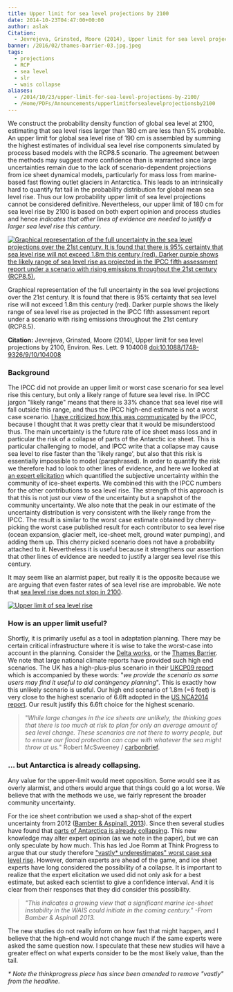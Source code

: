 ```yaml
---
title: Upper limit for sea level projections by 2100
date: 2014-10-23T04:47:00+00:00
author: aslak
Citation:
  - Jevrejeva, Grinsted, Moore (2014), Upper limit for sea level projections by 2100, Environ. Res. Lett. 9 104008 doi:10.1088/1748-9326/9/10/104008
banner: /2016/02/thames-barrier-03.jpg.jpeg
tags:
  - projections
  - RCP
  - sea level
  - slr
  - wais collapse
aliases:
  - /2014/10/23/upper-limit-for-sea-level-projections-by-2100/
  - /Home/PDFs/Announcements/upperlimitforsealevelprojectionsby2100
---
```

We construct the probability density function of global sea level at 2100, estimating that sea level rises larger than 180 cm are less than 5% probable. An upper limit for global sea level rise of 190 cm is assembled by summing the highest estimates of individual sea level rise components simulated by process based models with the RCP8.5 scenario. The agreement between the methods may suggest more confidence than is warranted since large uncertainties remain due to the lack of scenario-dependent projections from ice sheet dynamical models, particularly for mass loss from marine-based fast flowing outlet glaciers in Antarctica. This leads to an intrinsically hard to quantify fat tail in the probability distribution for global mean sea level rise. Thus our low probability upper limit of sea level projections cannot be considered definitive. Nevertheless, our upper limit of 180 cm for sea level rise by 2100 is based on both expert opinion and process studies and hence _indicates that other lines of evidence are needed to justify a larger sea level rise this century_.

[![Graphical representation of the full uncertainty in the sea level projections over the 21st century. It is found that there is 95% certainty that sea level rise will not exceed 1.8m this century (red). Darker purple shows the likely range of sea level rise as projected in the IPCC fifth assessment report under a scenario with rising emissions throughout the 21st century (RCP8.5).](/2014/10/PR.png)](/2014/10/PR.png)

Graphical representation of the full uncertainty in the sea level projections over the 21st century. It is found that there is 95% certainty that sea level rise will not exceed 1.8m this century (red). Darker purple shows the likely range of sea level rise as projected in the IPCC fifth assessment report under a scenario with rising emissions throughout the 21st century (RCP8.5).

**Citation:** Jevrejeva, Grinsted, Moore (2014), Upper limit for sea level projections by 2100, Environ. Res. Lett. 9 104008 [doi:10.1088/1748-9326/9/10/104008](http://dx.doi.org/10.1088/1748-9326/9/10/104008)

### Background

The IPCC did not provide an upper limit or worst case scenario for sea level rise this century, but only a likely range of future sea level rise. In IPCC jargon "likely range" means that there is 33% chance that sea level rise will fall outside this range, and thus the IPCC high-end estimate is not a worst case scenario. [I have criticized how this was communicated](/Home/Miscellaneous-Debris/ar5sealevelriseuncertaintycommunicationfailure) by the IPCC, because I thought that it was pretty clear that it would be misunderstood thus. The main uncertainty is the future rate of ice sheet mass loss and in particular the risk of a collapse of parts of the Antarctic ice sheet. This is particular challenging to model, and IPCC write that a collapse may cause sea level to rise faster than the 'likely range', but also that this risk is essentially impossible to model (paraphrased). In order to quantify the risk we therefore had to look to other lines of evidence, and here we looked at [an expert elicitation](/Home/Miscellaneous-Debris/icesheetcontributionsfrombamberaspinall) which quantified the subjective uncertainty within the community of ice-sheet experts. We combined this with the IPCC numbers for the other contributions to sea level rise. The strength of this approach is that this is not just our view of the uncertainty but a snapshot of the community uncertainty. We also note that the peak in our estimate of the uncertainty distribution is very consistent with the likely range from the IPCC. The result is similar to the worst case estimate obtained by cherry-picking the worst case published result for each contributor to sea level rise (ocean expansion, glacier melt, ice-sheet melt, ground water pumping), and adding them up. This cherry picked scenario does not have a probability attached to it. Nevertheless it is useful because it strengthens our assertion that other lines of evidence are needed to justify a larger sea level rise this century.

It may seem like an alarmist paper, but really it is the opposite because we are arguing that even faster rates of sea level rise are improbable. We note that [sea level rise does not stop in 2100](/Home/PDFs/Announcements/sealevelprojectionstoad2500withthercpscenarios).

 

[![Upper limit of sea level rise](/2016/02/PRen.png)](/2016/02/PRen.png)

### How is an upper limit useful?

Shortly, it is primarily useful as a tool in adaptation planning. There may be certain critical infrastructure where it is wise to take the worst-case into account in the planning. Consider the [Delta works](http://en.wikipedia.org/wiki/Delta_Works), or the [Thames Barrier](http://en.wikipedia.org/wiki/Thames_Barrier). We note that large national climate reports have provided such high end scenarios. The UK has a high-plus-plus scenario in their [UKCP09 report](http://ukclimateprojections.metoffice.gov.uk/22638) which is accompanied by these words: "_we provide the scenario as some users may find it useful to aid contingency planning_". This is exactly how this unlikely scenario is useful. Our high end scenario of 1.8m (=6 feet) is very close to the highest scenario of 6.6ft adopted in the [US NCA2014 report](http://nca2014.globalchange.gov/highlights/report-findings/future-climate#graphic-20997). Our result justify this 6.6ft choice for the highest scenario.

> "_While large changes in the ice sheets are unlikely, the thinking goes that there is too much at risk to plan for only an average amount of sea level change. These scenarios are not there to worry people, but to ensure our flood protection can cope with whatever the sea might throw at us._" Robert McSweeney / [carbonbrief](http://www.carbonbrief.org/blog/2014/10/worst-case-scenarios-of-sea-level-rise-and-why-scientists-and-policymakers-consider-them/?utm_content=buffer4fe2d&utm_medium=social&utm_source=twitter.com&utm_campaign=buffer#.VEcJZMXuOao.twitter).

### ... but Antarctica is already collapsing.

Any value for the upper-limit would meet opposition. Some would see it as overly alarmist, and others would argue that things could go a lot worse. We believe that with the methods we use, we fairly represent the broader community uncertainty.

For the ice sheet contribution we used a shap-shot of the expert uncertainty from 2012 ([Bamber & Aspinall, 2013](/Home/Miscellaneous-Debris/icesheetcontributionsfrombamberaspinall)). Since then several studies have found that [parts of Antarctica is already collapsing](http://www.nytimes.com/2014/05/13/science/earth/collapse-of-parts-of-west-antarctica-ice-sheet-has-begun-scientists-say.html). This new knowledge may alter expert opinion (as we note in the paper), but we can only speculate by how much. This has led Joe Romm at Think Progress to argue that our study therefore ["vastly* underestimates" worst case sea level rise](http://thinkprogress.org/climate/2014/10/16/3580131/worst-case-sea-level-rise/). However, domain experts are ahead of the game, and ice sheet experts have long considered the possibility of a collapse. It is important to realize that the expert elicitation we used did not only ask for a best estimate, but asked each scientist to give a confidence interval. And it is clear from their responses that they did consider this possibility.

> _"This indicates a growing view that a significant marine ice-sheet instability in the WAIS could initiate in the coming century." -From Bamber & Aspinall 2013._

The new studies do not really inform on how fast that might happen, and I believe that the high-end would not change much if the same experts were asked the same question now. I speculate that these new studies will have a greater effect on what experts consider to be the most likely value, than the tail.

_* Note the thinkprogress piece has since been amended to remove "vastly" from the headline._
